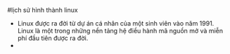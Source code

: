 #lịch sử hình thành linux 
 -  Linux được ra đời từ dự án cá nhân của một sinh viên vào năm 1991. Linux là một trong những nền tảng hệ điều hành mã nguồn mở và miễn phí đầu tiên được ra đời.
 - 
<!--stackedit_data:
eyJoaXN0b3J5IjpbLTk4NTIzOTIwLDQ4ODMxMjY3NywxOTg3NT
cyMDU1LDI5OTEwMjgxMywxMTY3NTU1MTQ3LC0xMzU3NDU3NTkz
LC0xNDAwNDcxNTddfQ==
-->